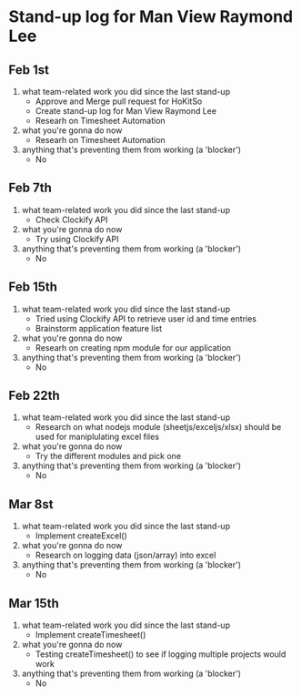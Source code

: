 # Stand-up log for Man View Raymond Lee

## Feb 1st

1. what team-related work you did since the last stand-up
   - Approve and Merge pull request for HoKitSo
   - Create stand-up log for Man View Raymond Lee
   - Researh on Timesheet Automation
2. what you're gonna do now
   - Researh on Timesheet Automation
3. anything that's preventing them from working (a 'blocker')
   - No

## Feb 7th

1. what team-related work you did since the last stand-up
   - Check Clockify API
2. what you're gonna do now
   - Try using Clockify API
3. anything that's preventing them from working (a 'blocker')
   - No

## Feb 15th

1. what team-related work you did since the last stand-up
   - Tried using Clockify API to retrieve user id and time entries
   - Brainstorm application feature list
2. what you're gonna do now
   - Researh on creating npm module for our application
3. anything that's preventing them from working (a 'blocker')
   - No

## Feb 22th

1. what team-related work you did since the last stand-up
   - Research on what nodejs module (sheetjs/exceljs/xlsx) should be used for maniplulating excel files
2. what you're gonna do now
   - Try the different modules and pick one
3. anything that's preventing them from working (a 'blocker')
   - No

## Mar 8st

1. what team-related work you did since the last stand-up
   - Implement createExcel()
2. what you're gonna do now
   - Research on logging data (json/array) into excel
3. anything that's preventing them from working (a 'blocker')
   - No

## Mar 15th

1. what team-related work you did since the last stand-up
   - Implement createTimesheet()
2. what you're gonna do now
   - Testing createTimesheet() to see if logging multiple projects would work
3. anything that's preventing them from working (a 'blocker')
   - No
